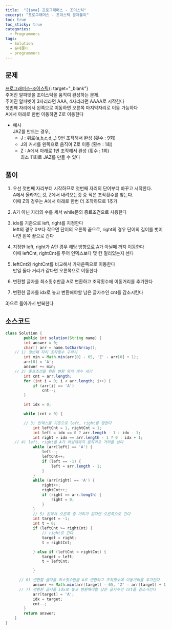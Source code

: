 ```yaml
---
title:  "[java] 프로그래머스 - 조이스틱"
excerpt: "프로그래머스 - 조이스틱 문제풀이"
toc: true
toc_sticky: true
categories:
  - Programmers
tags:
  - Solution
  - 문제풀이
  - programmers
---
```

## 문제  
[프로그래머스-조이스틱](https://programmers.co.kr/learn/courses/30/lessons/42860?language=java){: target="_blank"}  
주어진 알파벳을 조이스틱을 움직여 완성하는 문제.  
주어진 알파벳이 3자리라면 AAA, 4자리라면 AAAA로 시작한다  
첫번째 자리에서 왼쪽으로 이동하면 오른쪽 마지막자리로 이동 가능하다  
A에서 아래로 한번 이동하면 Z로 이동한다  
* 예시  
JAZ를 만드는 경우,  
   + J : 위로(a,b,c,d,,,) 9번 조작해서 완성 (횟수 : 9회)  
   + J의 커서를 왼쪽으로 움직여 Z로 이동 (횟수 : 1회)  
   + Z : A에서 아래로 1번 조작해서 완성 (횟수 : 1회)  
최소 11회로 JAZ를 만들 수 있다  


## 풀이  
1) 우선 첫번째 자리부터 시작하므로 첫번째 자리의 단어부터 바꾸고 시작한다.  
   A에서 올라가는것, Z에서 내려오는것 중 적은 조작횟수를 찾는다.  
   이때 Z의 경우는 A에서 아래로 한번 더 조작하므로 1추가  


2) A가 아닌 자리의 수를 세서 while문의 종료조건으로 사용한다  


3) idx를 기준으로 left, right를 지정한다  
  left의 경우 0보다 작으면 단어의 오른쪽 끝으로, right의 경우 단어의 길이를 벗어나면 왼쪽 끝으로 간다  


4) 지정한 left, right가 A인 경우 해당 방향으로 A가 아닐때 까지 이동한다  
  이때 leftCnt, rightCnt를 두어 인덱스보다 몇 칸 멀리있는지 센다  


5) leftCnt와 rightCnt를 비교해서 가까운쪽으로 이동한다  
   만일 둘다 거리가 같다면 오른쪽으로 이동한다  


6) 변환할 글자를 최소횟수만큼 A로 변환하고 조작횟수에 이동거리를 추가한다  


7) 변환한 글자를 idx로 놓고 변환해야할 남은 글자수인 cnt를 감소시킨다


  3)으로 돌아가서 반복한다  


## 소스코드  
```java
class Solution {
		public int solution(String name) {
		int answer = 0;
		char[] arr = name.toCharArray();
    // 1) 첫번째 자리 조작횟수 구하기
		int min = Math.min(arr[0] - 65, 'Z' - arr[0] + 1);
		arr[0] = 'A';
		answer += min;
    // 2) 종료조건을 위한 변환 위치 개수 세기
		int cnt = arr.length;
		for (int i = 0; i < arr.length; i++) {
			if (arr[i] == 'A')
				cnt--;
		}

		int idx = 0;

		while (cnt > 0) {

		// 3) 인덱스를 기준으로 left, right를 정한다
			int leftCnt = 1, rightCnt = 1;
			int left = idx == 0 ? arr.length - 1 : idx - 1;
			int right = idx == arr.length - 1 ? 0 : idx + 1;
    // 4) left, right를 A가 아닐때까지 움직이고 거리를 센다
			while (arr[left] == 'A') {
				left--;
				leftCnt++;
				if (left == -1) {
					left = arr.length - 1;
				}
			}
			while (arr[right] == 'A') {
				right++;
				rightCnt++;
				if (right == arr.length) {
					right = 0;
				}
			}
			// 5) 왼쪽과 오른쪽 중 거리가 같다면 오른쪽으로 간다
			int target = -1;
			int t = 0;
			if (leftCnt >= rightCnt) {
				// right로 간다
				target = right;
				t = rightCnt;

			} else if (leftCnt < rightCnt) {
				target = left;
				t = leftCnt;

			}

      // 6) 변환할 글자를 최소횟수만큼 A로 변환하고 조작횟수에 이동거리를 추가한다
			answer += Math.min(arr[target] - 65, 'Z' - arr[target] + 1) + t;
      // 7) 변환한 글자를 idx로 놓고 변환해야할 남은 글자수인 cnt를 감소시킨다
			arr[target] = 'A';
			idx = target;
			cnt--;
		}
		return answer;
	}
}
```